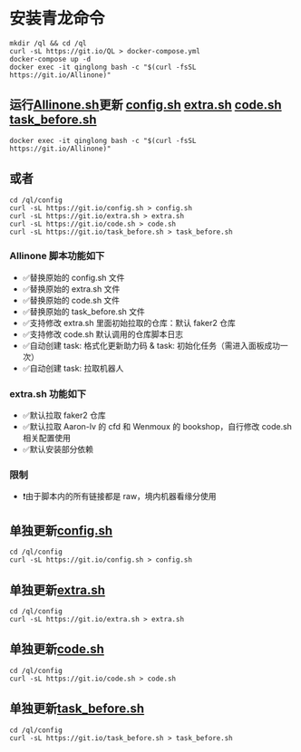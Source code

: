 # 安装青龙命令
```
mkdir /ql && cd /ql
curl -sL https://git.io/QL > docker-compose.yml
docker-compose up -d
docker exec -it qinglong bash -c "$(curl -fsSL https://git.io/Allinone)"
```

## 运行[Allinone.sh](https://raw.githubusercontent.com/Oreomeow/VIP/main/Scripts/sh/Allinone.sh)更新 [config.sh](https://raw.githubusercontent.com/Oreomeow/VIP/main/Conf/Qinglong/config.sample.sh) [extra.sh](https://raw.githubusercontent.com/Oreomeow/VIP/main/Tasks/qlrepo/extra.sh) [code.sh](https://raw.githubusercontent.com/Oreomeow/VIP/main/Scripts/sh/Helpcode2.8/code.sh) [task_before.sh](https://raw.githubusercontent.com/Oreomeow/VIP/main/Scripts/sh/Helpcode2.8/task_before.sh)
```
docker exec -it qinglong bash -c "$(curl -fsSL https://git.io/Allinone)"
```
## 或者
```
cd /ql/config
curl -sL https://git.io/config.sh > config.sh
curl -sL https://git.io/extra.sh > extra.sh
curl -sL https://git.io/code.sh > code.sh
curl -sL https://git.io/task_before.sh > task_before.sh
```
### Allinone 脚本功能如下
- ✅替换原始的 config.sh 文件
- ✅替换原始的 extra.sh 文件
- ✅替换原始的 code.sh 文件
- ✅替换原始的 task_before.sh 文件
- ✅支持修改 extra.sh 里面初始拉取的仓库：默认 faker2 仓库
- ✅支持修改 code.sh 默认调用的仓库脚本日志
- ✅自动创建 task: 格式化更新助力码 & task: 初始化任务（需进入面板成功一次）
- ✅自动创建 task: 拉取机器人
### extra.sh 功能如下
- ✅默认拉取 faker2 仓库
- ✅默认拉取 Aaron-lv 的 cfd 和 Wenmoux 的 bookshop，自行修改 code.sh 相关配置使用
- ✅默认安装部分依赖
### 限制
- ❗️由于脚本内的所有链接都是 raw，境内机器看缘分使用

## 单独更新[config.sh](https://raw.githubusercontent.com/Oreomeow/VIP/main/Conf/Qinglong/config.sample.sh)
```
cd /ql/config
curl -sL https://git.io/config.sh > config.sh
```
## 单独更新[extra.sh](https://raw.githubusercontent.com/Oreomeow/VIP/main/Tasks/qlrepo/extra.sh)
```
cd /ql/config
curl -sL https://git.io/extra.sh > extra.sh
```
## 单独更新[code.sh](https://raw.githubusercontent.com/Oreomeow/VIP/main/Scripts/sh/Helpcode2.8/code.sh)
```
cd /ql/config
curl -sL https://git.io/code.sh > code.sh
```
## 单独更新[task_before.sh](https://raw.githubusercontent.com/Oreomeow/VIP/main/Scripts/sh/Helpcode2.8/task_before.sh)
```
cd /ql/config
curl -sL https://git.io/task_before.sh > task_before.sh
```
